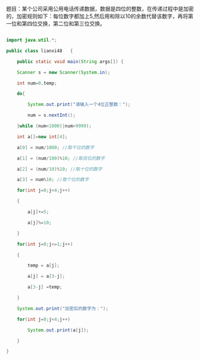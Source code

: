 题目：某个公司采用公用电话传递数据，数据是四位的整数，在传递过程中是加密的，加密规则如下：每位数字都加上5,然后用和除以10的余数代替该数字，再将第一位和第四位交换，第二位和第三位交换。 
```java    
import java.util.*;
public class lianxi48   { 
	public static void main(String args[]) { 
	Scanner s = new Scanner(System.in);
	int num=0,temp;
	do{
		System.out.print("请输入一个4位正整数：");
		num = s.nextInt();
	}while (num<1000||num>9999); 
	int a[]=new int[4]; 
	a[0] = num/1000; //取千位的数字 
	a[1] = (num/100)%10; //取百位的数字 
	a[2] = (num/10)%10; //取十位的数字 
	a[3] = num%10; //取个位的数字 
	for(int j=0;j<4;j++) 
	{ 
		a[j]+=5; 
		a[j]%=10; 
	} 
	for(int j=0;j<=1;j++) 
	{ 
		temp = a[j]; 
		a[j] = a[3-j]; 
		a[3-j] =temp; 
	} 
	System.out.print("加密后的数字为："); 
	for(int j=0;j<4;j++) 
		System.out.print(a[j]); 
	} 
} 
```